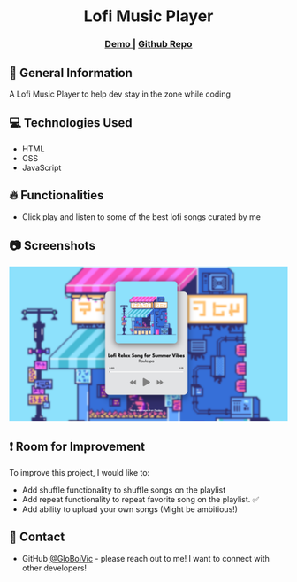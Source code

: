 <h1 align="center">Lofi Music Player</h1>

<div align="center">
  <h3>
    <a href="https://globoivic.github.io/Music-Player/">
      Demo
    </a>
    <span> | </span>
    <a href="https://github.com/GloBoiVic/Music-Player">
      Github Repo
    </a>
  </h3>
</div>

## :page_facing_up: General Information

A Lofi Music Player to help dev stay in the zone while coding

## :computer: Technologies Used

- HTML
- CSS
- JavaScript

## :fire: Functionalities

- Click play and listen to some of the best lofi songs curated by me

## :camera: Screenshots

![screenshot](img/project-visual/project-visual.png)

## :heavy_exclamation_mark: Room for Improvement

To improve this project, I would like to:

- Add shuffle functionality to shuffle songs on the playlist
- Add repeat functionality to repeat favorite song on the playlist. ✅
- Add ability to upload your own songs (Might be ambitious!)

## :bust_in_silhouette: Contact

- GitHub [@GloBoiVic](https://github.com/GloBoiVic) - please reach out to me! I want to connect with other developers!
